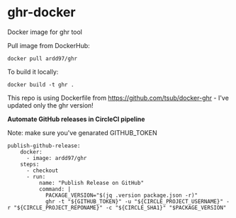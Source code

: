 # ghr-docker
Docker image for ghr tool

Pull image from DockerHub:

```
docker pull ardd97/ghr
```
To build it locally:

```
docker build -t ghr .
```

This repo is using Dockerfile from https://github.com/tsub/docker-ghr - I've updated only the ghr version!

**Automate GitHub releases in CircleCI pipeline**

Note: make sure you've genarated GITHUB_TOKEN 

``` 
publish-github-release:
    docker:
      - image: ardd97/ghr
    steps:
      - checkout
      - run:
          name: "Publish Release on GitHub"
          command: |
            PACKAGE_VERSION="$(jq .version package.json -r)"
            ghr -t "${GITHUB_TOKEN}" -u "${CIRCLE_PROJECT_USERNAME}" -r "${CIRCLE_PROJECT_REPONAME}" -c "${CIRCLE_SHA1}" "$PACKAGE_VERSION"
   
   ```
